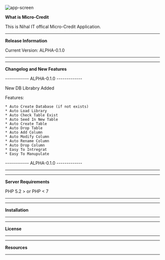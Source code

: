![app-screen](/uploads/907dce56c6998c998ce5cab90ab244e8/app-screen.png)

**What is Micro-Credit**


This is Nihal IT offical Micro-Credit Application.

*******************
**Release Information**

Current Version: ALPHA-0.1.0
*******************

**************************
**Changelog and New Features**

------------ ALPHA-0.1.0 -------------

New DB Librabry Added

Features:

    * Auto Create Database (if not exists)
    * Auto Load Library
    * Auto Check Table Exist
    * Auto Seed In New Table
    * Auto Create Table
    * Auto Drop Table
    * Auto Add Column
    * Auto Modify Column
    * Auto Rename Column
    * Auto Drop Column
    * Easy To Intregrat
    * Easy To Manupulate

------------ ALPHA-0.1.0 -------------    
**************************

*******************
**Server Requirements**

PHP 5.2 > or PHP < 7
*******************

************
**Installation**
************

*******
**License**
*******

*********
**Resources**
*********